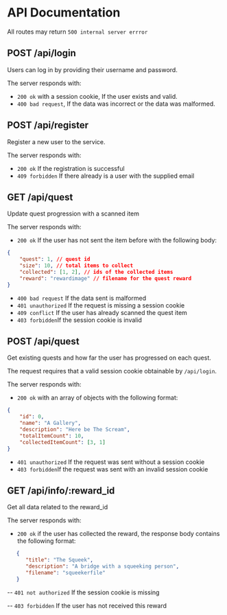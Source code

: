 # API Documentation

All routes may return `500 internal server errror`

## POST /api/login

Users can log in by providing their username and password.

The server responds with:

- `200 ok` with a session cookie, If the user exists and valid.
- `400 bad request`, If the data was incorrect or the data was malformed.

## POST /api/register

Register a new user to the service.

The server responds with:

- `200 ok` If the registration is successful
- `409 forbidden` If there already is a user with the supplied email

## GET /api/quest

Update quest progression with a scanned item

The server responds with:

- `200 ok` If the user has not sent the item before with the following body:
    

``` json
{
    "quest": 1, // quest id
    "size": 10, // total items to collect
    "collected": [1, 2], // ids of the collected items
    "reward": "rewardimage" // filename for the quest reward
}

```

- `400 bad request` If the data sent is malformed
- `401 unauthorized` If the request is missing a session cookie
- `409 conflict` If the user has already scanned the quest item
- `403 forbidden`If the session cookie is invalid


## POST /api/quest

Get existing quests and how far the user has progressed on each quest.

The request requires that a valid session cookie obtainable by `/api/login`.

The server responds with:

- `200 ok` with an array of objects with the following format:
    

``` json
{
    "id": 0,
    "name": "A Gallery",
    "description": "Here be The Scream",
    "totalItemCount": 10,
    "collectedItemCount": [3, 1]
}

```

- `401 unauthorized` If the request was sent without a session cookie
- `403 forbidden`If the request was sent with an invalid session cookie

## GET /api/info/:reward_id

Get all data related to the reward_id

The server responds with:

- `200 ok` if the user has collected the reward, the response body contains the following format:

```json
   {
      "title": "The Squeek",
      "description": "A bridge with a squeeking person",
      "filename": "squeekerfile"
   }
```

-- `401 not authorized` If the session cookie is missing

-- `403 forbidden` If the user has not received this reward
